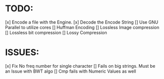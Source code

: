 # TODO: 


[x] Encode a file with the Engine.
[x] Decode the Encode String
[] Use GNU Parallel to utilize cores
[] Huffman Encoding
[] Lossless Image compression
[] Lossless bit compression
[] Lossy Compression

# ISSUES:










[x] Fix No freq number for single character
[] Fails on big strings. Must be an Issue with BWT algo
[] Cmp fails with Numeric Values as well
